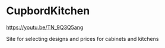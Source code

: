 # CupbordKitchen

https://youtu.be/TN_9Q3Q5ang

Site for selecting designs and prices for cabinets and kitchens
